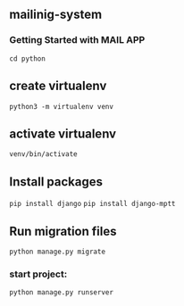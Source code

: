 ## mailinig-system

### Getting Started with MAIL APP
`cd python`

## create virtualenv
`python3 -m virtualenv venv`

## activate virtualenv
`venv/bin/activate`

## Install packages 
`pip install django`
`pip install django-mptt`

## Run migration files
 `python manage.py migrate`

### start project: 
`python manage.py runserver`



